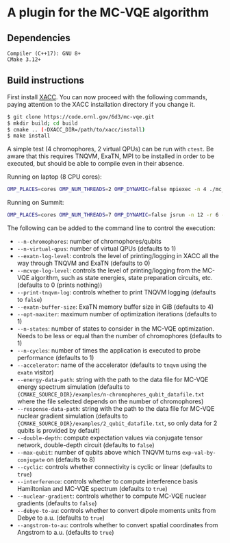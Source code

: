 # A plugin for the MC-VQE algorithm

## Dependencies
```
Compiler (C++17): GNU 8+
CMake 3.12+
```

## Build instructions
First install [XACC](https://github.com/eclipse/xacc). You can now proceed with the following commands, paying attention to the XACC installation directory if you change it.
```bash
$ git clone https://code.ornl.gov/6d3/mc-vqe.git
$ mkdir build; cd build
$ cmake .. (-DXACC_DIR=/path/to/xacc/install)
$ make install
```

A simple test (4 chromophores, 2 virtual QPUs) can be run with `ctest`. Be aware that this requires TNQVM, ExaTN, MPI to be installed in order to be executed, but should be able to compile even in their absence. 

Running on laptop (8 CPU cores):
```bash
OMP_PLACES=cores OMP_NUM_THREADS=2 OMP_DYNAMIC=false mpiexec -n 4 ./mc_vqe_example --n-virtual-qpus 2 --n-chromophores 18 --n-states 1 --opt-maxiter 1 --n-cycles 2 --exatn-log-level 2 --double-depth true
```

Running on Summit:
```bash
OMP_PLACES=cores OMP_NUM_THREADS=7 OMP_DYNAMIC=false jsrun -n 12 -r 6 -a 1 -c 7 -g 1 -brs ./mc_vqe_example --n-virtual-qpus 3 --n-chromophores 18 --n-states 1 --opt-maxiter 1 --n-cycles 2 --exatn-log-level 2 --double-depth true
```

The following can be added to the command line to control the execution:
* `--n-chromophores`: number of chromophores/qubits
* `--n-virtual-qpus`: number of virtual QPUs (defaults to 1)
* `--exatn-log-level`: controls the level of printing/logging in XACC all the way through TNQVM and ExaTN (defaults to 0)
* `--mcvqe-log-level`: controls the level of printing/logging from the MC-VQE algorithm, such as state energies, state preparation circuits, etc. (defaults to 0 (prints nothing))
* `--print-tnqvm-log`: controls whether to print TNQVM logging (defaults to `false`)
* `--exatn-buffer-size`: ExaTN memory buffer size in GiB (defaults to 4)
* `--opt-maxiter`: maximum number of optimization iterations (defaults to 1)
* `--n-states`: number of states to consider in the MC-VQE optimization. Needs to be less or equal than the number of chromophores (defaults to 1)
* `--n-cycles`: number of times the application is executed to probe performance (defaults to 1)
* `--accelerator`: name of the accelerator (defaults to `tnqvm` using the `exatn` visitor)
* `--energy-data-path`: string with the path to the data file for MC-VQE energy spectrum simulation (defaults to `{CMAKE_SOURCE_DIR}/examples/n-chromophores_qubit_datafile.txt` where the file selected depends on the number of chromophores)
* `--response-data-path`: string with the path to the data file for MC-VQE nuclear gradient simulation (defaults to `{CMAKE_SOURCE_DIR}/examples/2_qubit_datafile.txt`, so only data for 2 qubits is provided by default)
* `--double-depth`: compute expectation values via conjugate tensor network,  double-depth circuit (defaults to `false`)
* `--max-qubit`: number of qubits above which TNQVM turns `exp-val-by-conjugate` on (defaults to 8)
* `--cyclic`: controls whether connectivity is cyclic or linear (defaults to `true`)
* `--interference`: controls whether to compute interference basis Hamiltonian and MC-VQE spectrum (defaults to `true`)
* `--nuclear-gradient`: controls whether to compute MC-VQE nuclear gradients (defaults to `false`)
* `--debye-to-au`: controls whether to convert dipole moments units from Debye to a.u. (defaults to `true`)
* `--angstrom-to-au`: controls whether to convert spatial coordinates from Angstrom to a.u. (defaults to `true`)